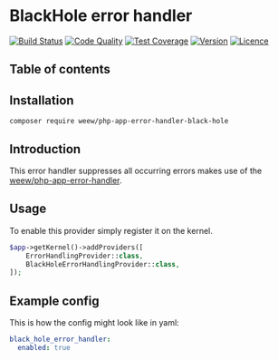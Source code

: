 # BlackHole error handler

[![Build Status](https://img.shields.io/travis/weew/php-app-error-handler-black-hole.svg)](https://travis-ci.org/weew/php-app-error-handler-black-hole)
[![Code Quality](https://img.shields.io/scrutinizer/g/weew/php-app-error-handler-black-hole.svg)](https://scrutinizer-ci.com/g/weew/php-app-error-handler-black-hole)
[![Test Coverage](https://img.shields.io/coveralls/weew/php-app-error-handler-black-hole.svg)](https://coveralls.io/github/weew/php-app-error-handler-black-hole)
[![Version](https://img.shields.io/packagist/v/weew/php-app-error-handler-black-hole.svg)](https://packagist.org/packages/weew/php-app-error-handler-black-hole)
[![Licence](https://img.shields.io/packagist/l/weew/php-app-error-handler-black-hole.svg)](https://packagist.org/packages/weew/php-app-error-handler-black-hole)

## Table of contents

## Installation

`composer require weew/php-app-error-handler-black-hole`

## Introduction

This error handler suppresses all occurring errors makes use of the [weew/php-app-error-handler](https://github.com/weew/php-app-error-handler).

## Usage

To enable this provider simply register it on the kernel.

```php
$app->getKernel()->addProviders([
    ErrorHandlingProvider::class,
    BlackHoleErrorHandlingProvider::class,
]);
```

## Example config

This is how the config might look like in yaml:

```yaml
black_hole_error_handler:
  enabled: true
```


